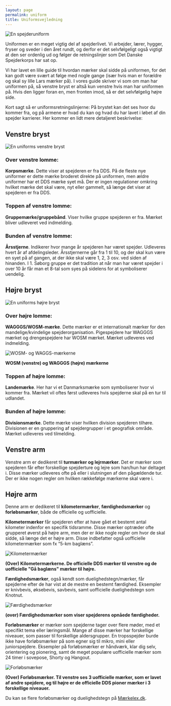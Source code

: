 ```yaml
---
layout: page
permalink: uniform
title: Uniformsvejledning
---
```

<img src="/img/uniformsvejledning-main.jpg" alt="En spejderuniform" class="text-width-image"/>

Uniformen er en meget vigtig del af spejderlivet. Vi arbejder, lærer, hygger, fryser og sveder i den året rundt, og derfor er det selvfølgeligt også vigtigt at den ser ordenlig ud og følger de retningslinjer som Det Danske Spejderkorps har sat op.

Vi har lavet en lille guide til hvordan mærker skal sidde på uniformen, for det kan godt være svært at følge med nogle gange (især hvis man er forældre og skal sy lille Lars mærker på). I vores guide skriver vi som om man har uniformen på, så venstre bryst er altså kun venstre hvis man har uniformen på. Hvis den ligger foran en, men fronten imod, så er det selvfølgelig højre side.

Kort sagt så er uniformsretningslinjerne: På brystet kan det ses hvor du kommer fra, og på armene er hvad du kan og hvad du har lavet i løbet af din spejder karrierer. Her kommer en lidt mere detaljeret beskrivelse:

## Venstre bryst

<img src="/img/uniformsvejledning-venstre-bryst.jpg" alt="En uniforms venstre bryst" class="text-width-image" />

### Over venstre lomme:

**Korpsmærke**. Dette viser at spejderen er fra DDS. På de fleste nye uniformer er dette mærke broderet direkte på uniformen, men ældre uniformer har et DDS mærke syet må. Der er ingen regulationer omkring hvilket mærke det skal være, nyt eller gammelt, så længe det viser at spejderen er fra DDS.

### Toppen af venstre lomme:

**Gruppemærke/gruppebånd**. Viser hvilke gruppe spejderen er fra. Mærket bliver udleveret ved indmelding.

### Bunden af venstre lomme:

**Årsstjerne**. Indikerer hvor mange år spejderen har været spejder. Udleveres hvert år af afdelingsleder. Årsstjernerne går fra 1 til 10, og der skal kun være en syet på af gangen, at der ikke skal være 1, 2, 3 osv. ved siden af hinanden. I 1. Søborg gruppe er det tradition at når man har været spejder i over 10 år får man et 8-tal som syes på sidelens for at symboliserer uendelig.

## Højre bryst

<img src="/img/uniformsvejledning-hoejre-bryst.jpg" alt="En uniforms højre bryst" class="text-width-image" />

### Over højre lomme:

**WAGGGS/WOSM-mærke**. Dette mærker er et internationalt mærker for den mandelige/kvindelige spejderorganisation. Pigespejdere har WAGGGS mærket og drengespejdere har WOSM mærket. Mærket udleveres ved indmelding.

<img src="/img/uniformsvejledning-wagggs-wosm.jpg" alt="WOSM- og WAGGS-mærkerne" class="text-width-image" />

**WOSM (venstre) og WAGGGS (højre) mærkerne**

### Toppen af højre lomme:

**Landemærke**. Her har vi et Danmarksmærke som symboliserer hvor vi kommer fra. Mærket vil oftes først udleveres hvis spejderne skal på en tur til udlandet.

### Bunden af højre lomme:

**Divisionsmærke**. Dette mærke viser hvilken division spejderen tilhøre. Divisionen er en gruppering af spejdergrupper i et geografisk område. Mærket udleveres ved tilmelding.

## Venstre arm

Venstre arm er dedikeret til **turmærker og lejrmærker**. Det er mærker som spejderen får efter forskellige spejderture og lejre som han/hun har deltaget i. Disse mærker udleveres ofte på eller i slutningen af den pågældende tur. Der er ikke nogen regler om hvilken rækkefølge mærkerne skal være i.

## Højre arm

Denne arm er dedikeret til **kilometermærker**, **færdighedsmærker** og **forløbsmærker**, både de officielle og uofficielle.

**Kilometermærker** får spejderen efter at have gået et bestemt antal kilometer indenfor en specifik tidsramme. Disse mærker optræder ofte grupperet øverst på højre arm, men der er ikke nogle regler om hvor de skal sidde, så længe det er højre arm. Disse indbefatter også uofficielle kilometermærker som fx “5-km baglæns”.

<img src="/img/uniformsvejledning-kilometermaerker.jpg" alt="Kilometermærker" class="text-width-image" />

**(Over) Kilometermærkerne. De officielle DDS mærker til venstre og de uofficielle "Gå baglæns" mærker til højre.**

**Færdighedsmærker**, også kendt som duelighedstegn/mærker, får spejderne efter de har vist at de mestre en bestemt færdighed. Eksempler er knivbevis, øksebevis, savbevis, samt uofficielle duelighedstegn som Knotnut.

<img src="/img/uniformsvejledning-faerdighedsmaerke.jpg" alt="Færdighedsmærker" class="text-width-image" />

**(over) Færdighedsmærker som viser spejderens opnåede færdigheder.**

**Forløbsmærker** er mærker som spejderne tager over flere møder, med et specifikt tema eller læringsmål. Mange af disse mærker har forskellige niveauer, som passer til forskellige aldersgrupper. En tropsspejder burde ikke have forløbsmærker på som egner sig til mikro, mini eller juniorspejdere. Eksempler på forløbsmærker er håndværk, klar dig selv, orientering og pionering, samt de meget populære uofficielle mærker som 24 timer i sovepose, Shorty og Hangout.

<img src="/img/uniformsvejledning-forloebsmaerker.jpg" alt="Forløbsmærker" class="text-width-image" />

**(Over) Forløbsmærker. Til venstre ses 3 uofficielle mærker, som er lavet af andre spejdere, og til højre er de officielle DDS pioner mærker i 3 forskellige niveauer.**

Du kan se flere forløbsmærker og duelighedstegn på [Mærkelex.dk](http://xn--mrkelex-mxa.dk/).
